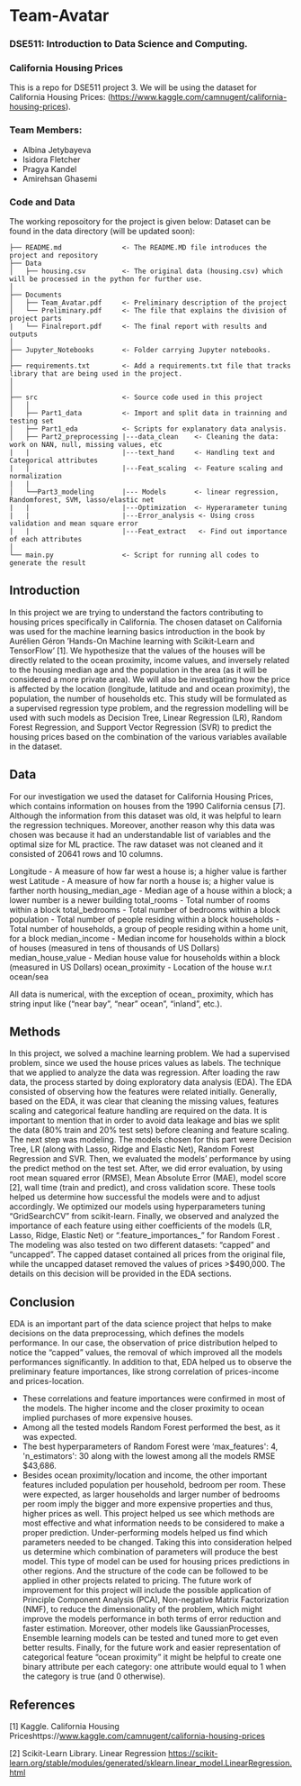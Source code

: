 # Team-Avatar
### DSE511: Introduction to Data Science and Computing. 
### California Housing Prices

This is a repo for DSE511 project 3. We will be using the dataset for California Housing Prices: (https://www.kaggle.com/camnugent/california-housing-prices).

### Team Members: 

- Albina Jetybayeva
- Isidora Fletcher
- Pragya Kandel
- Amirehsan Ghasemi

### Code and Data

The working reposoitory for the project is given below:
Dataset can be found in the data directory (will be updated soon): 

```
├── README.md               <- The README.MD file introduces the project and repository
├── Data
│   ├── housing.csv         <- The original data (housing.csv) which will be processed in the python for further use. 
│
├── Documents
│   ├── Team_Avatar.pdf     <- Preliminary description of the project
│   └── Preliminary.pdf     <- The file that explains the division of project parts
|   └── Finalreport.pdf     <- The final report with results and outputs 
│
├── Jupyter_Notebooks       <- Folder carrying Jupyter notebooks.
│
├── requirements.txt        <- Add a requirements.txt file that tracks library that are being used in the project.
│               
│
├── src                     <- Source code used in this project
│   │
│   ├── Part1_data          <- Import and split data in trainning and testing set
│   ├── Part1_eda           <- Scripts for explanatory data analysis.
│   ├── Part2_preprocessing |---data_clean    <- Cleaning the data: work on NAN, null, missing values, etc
|   |                       |---text_hand     <- Handling text and Categorical attributes 
|   |                       |---Feat_scaling  <- Feature scaling and normalization  
|   |                      
│   └──Part3_modeling       |--- Models       <- linear regression, Randomforest, SVM, lasso/elastic net
|   |                       |---Optimization  <- Hyperarameter tuning
|   |                       |---Error_analysis <- Using cross validation and mean square error
|   |                       |---Feat_extract   <- Find out importance of each attributes
│
└── main.py                 <- Script for running all codes to generate the result

```
## Introduction

In this project we are trying to understand the factors contributing to housing prices specifically in California.  The chosen dataset on California was used for the machine learning basics introduction in the book by Aurélien Géron ’Hands-On Machine learning with Scikit-Learn and TensorFlow’ [1]. We hypothesize that the values of the houses will be directly related to the ocean proximity, income values, and inversely related to the housing median age and the population in the area (as it will be considered a more private area). We will also be investigating how the price is affected by the location (longitude, latitude and and ocean proximity), the population, the number of households etc. This study will be formulated as a supervised regression type problem, and the regression modelling will be used with such models as Decision Tree, Linear Regression (LR), Random Forest Regression, and Support Vector Regression (SVR) to predict the housing prices based on the combination of the various variables available in the dataset.


## Data

For our investigation we used the dataset for California Housing Prices, which contains information on houses from the 1990 California census [7]. Although the information from this dataset was old, it was helpful to learn the regression techniques. Moreover, another reason why this data was chosen was because it had an understandable list of variables and the optimal size for ML practice. The raw dataset was not cleaned and it consisted of 20641 rows and 10 columns. 

Longitude - A measure of how far west a house is; a higher value is farther west
Latitude - A measure of how far north a house is; a higher value is farther north
housing_median_age - Median age of a house within a block; a lower number is a newer building
total_rooms - Total number of rooms within a block
total_bedrooms - Total number of bedrooms within a block
population - Total number of people residing within a block
households - Total number of households, a group of people residing within a home unit, for a block
median_income - Median income for households within a block of houses (measured in tens of thousands of US Dollars)
median_house_value - Median house value for households within a block (measured in US Dollars)
ocean_proximity - Location of the house w.r.t ocean/sea

All data is numerical, with the exception of ocean_ proximity, which has string input like (“near bay”, “near” ocean”, “inland”, etc.).

## Methods

In this project, we solved a machine learning problem. We had a supervised problem, since we used the house prices values as labels. The technique that we applied to analyze the data was regression. After loading the raw data, the process started by doing exploratory data analysis (EDA). The EDA consisted of observing how the features were related initially. Generally, based on the EDA, it was clear that cleaning the missing values, features scaling and categorical feature handling are required on the data. It is important  to mention that in order to avoid data leakage and bias we split the data (80% train and 20% test sets) before cleaning and feature scaling. The next step was modeling. The models chosen for this part were Decision Tree, LR (along with Lasso, Ridge and Elastic Net), Random Forest Regression and SVR. Then, we evaluated the models’ performance by using the predict method on the test set. After, we did error evaluation, by using root mean squared error (RMSE), Mean Absolute Error (MAE), model score [2], wall time (train and predict), and cross validation score. These tools helped us determine how successful the models were and to adjust accordingly. We optimized our models using hyperparameters tuning “GridSearchCV” from scikit-learn. Finally, we observed and analyzed the importance of each feature using either coefficients of the models (LR, Lasso, Ridge, Elastic Net) or “.feature_importances_” for Random Forest . The modeling was also tested on two different datasets: “capped” and “uncapped”. The capped dataset contained all prices from the original file, while the uncapped dataset removed the values of prices >$490,000. The details on this decision will be provided in the EDA sections. 


## Conclusion

EDA is an important part of the data science project that helps to make decisions on the data preprocessing, which defines the models performance. In our case, the observation of price distribution helped to notice the “capped” values, the removal of which improved all the models performances significantly. In addition to that, EDA helped us to observe the preliminary feature importances, like strong correlation of prices-income and prices-location.
- These correlations and feature importances were confirmed in most of the models. The higher income and the closer proximity to ocean implied purchases of more expensive houses.
- Among all the tested models Random Forest  performed the best, as it was expected.
- The best hyperparameters of Random Forest were ‘max_features': 4, 'n_estimators': 30 along with the lowest among all the models RMSE $43,686.
- Besides ocean proximity/location and income, the other important features included population per household, bedroom per room. These were expected, as larger households and larger number of bedrooms per room imply the bigger and more expensive properties and thus, higher prices as well.
This project helped us see which methods are most effective and what information needs to be considered to make a proper prediction. Under-performing models helped us find which parameters needed to be changed. Taking this into consideration helped us determine which combination of parameters will produce the best model. This type of  model can be used for housing prices predictions in other regions. And the structure of the code can be followed to be applied in other projects related to pricing.
The future work of improvement for this project will include the possible application of Principle Component Analysis (PCA), Non-negative Matrix Factorization (NMF), to reduce the dimensionality of the problem, which might improve the models performance in both terms of error reduction and faster estimation. Moreover, other models like GaussianProcesses, Ensemble learning models can be tested and tuned more to get even better results. Finally, for the future work and easier representation of categorical feature “ocean proximity” it might be helpful to create one binary attribute per each category: one attribute would equal to 1 when the category is true (and 0 otherwise).


## References

[1] Kaggle. California Housing Priceshttps://www.kaggle.com/camnugent/california-housing-prices

[2] Scikit-Learn Library. Linear Regression https://scikit-learn.org/stable/modules/generated/sklearn.linear_model.LinearRegression.html

